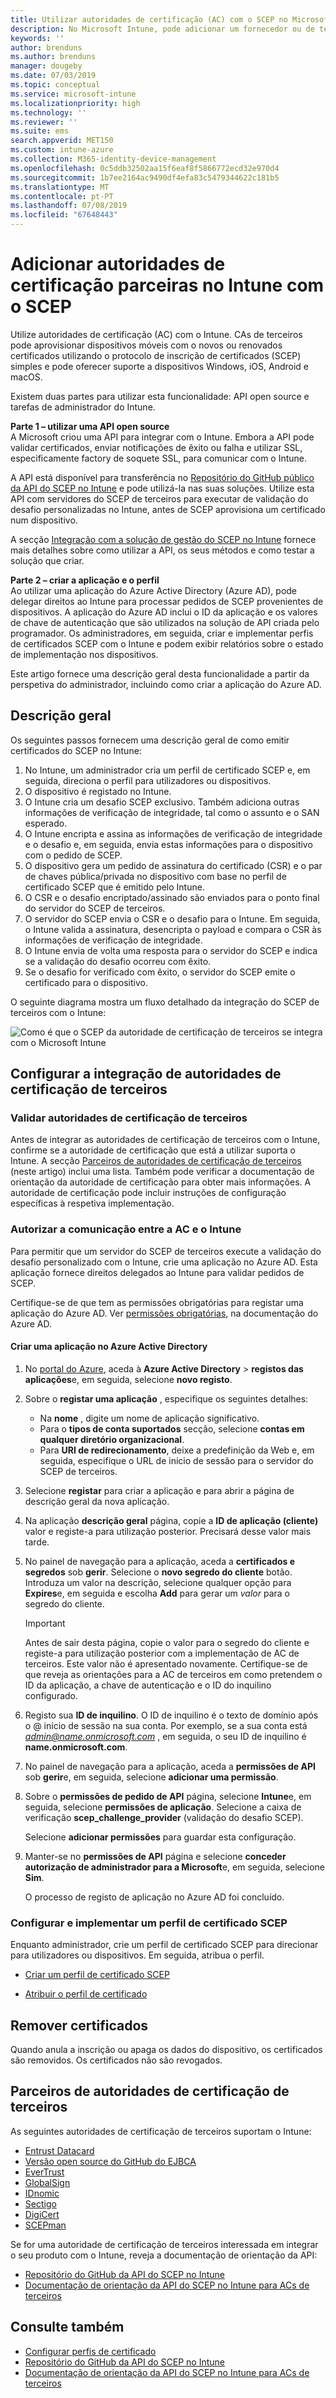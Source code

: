 ```yaml
---
title: Utilizar autoridades de certificação (AC) com o SCEP no Microsoft Intune – Azure | Documentos da Microsoft
description: No Microsoft Intune, pode adicionar um fornecedor ou de terceiros autoridade de certificação (AC) para emitir certificados para dispositivos móveis utilizando o protocolo SCEP. Nesta descrição geral, uma aplicação do Azure Active Directory (Azure AD) fornece permissões ao Microsoft Intune para validar certificados. Em seguida, utilize o ID da aplicação, a chave de autenticação e o ID do inquilino da aplicação do AAD para configurar o servidor do SCEP para emitir certificados.
keywords: ''
author: brenduns
ms.author: brenduns
manager: dougeby
ms.date: 07/03/2019
ms.topic: conceptual
ms.service: microsoft-intune
ms.localizationpriority: high
ms.technology: ''
ms.reviewer: ''
ms.suite: ems
search.appverid: MET150
ms.custom: intune-azure
ms.collection: M365-identity-device-management
ms.openlocfilehash: 0c5ddb32502aa15f6eaf8f5866772ecd32e970d4
ms.sourcegitcommit: 1b7ee2164ac9490df4efa83c5479344622c181b5
ms.translationtype: MT
ms.contentlocale: pt-PT
ms.lasthandoff: 07/08/2019
ms.locfileid: "67648443"
---
```

# <a name="add-partner-certification-authority-in-intune-using-scep"></a>Adicionar autoridades de certificação parceiras no Intune com o SCEP

Utilize autoridades de certificação (AC) com o Intune. CAs de terceiros pode aprovisionar dispositivos móveis com o novos ou renovados certificados utilizando o protocolo de inscrição de certificados (SCEP) simples e pode oferecer suporte a dispositivos Windows, iOS, Android e macOS.

Existem duas partes para utilizar esta funcionalidade: API open source e tarefas de administrador do Intune.

**Parte 1 – utilizar uma API open source**  
A Microsoft criou uma API para integrar com o Intune. Embora a API pode validar certificados, enviar notificações de êxito ou falha e utilizar SSL, especificamente factory de soquete SSL, para comunicar com o Intune.

A API está disponível para transferência no [Repositório do GitHub público da API do SCEP no Intune](http://github.com/Microsoft/Intune-Resource-Access/tree/develop/src/CsrValidation) e pode utilizá-la nas suas soluções. Utilize esta API com servidores do SCEP de terceiros para executar de validação do desafio personalizadas no Intune, antes de SCEP aprovisiona um certificado num dispositivo.

A secção [Integração com a solução de gestão do SCEP no Intune](scep-libraries-apis.md) fornece mais detalhes sobre como utilizar a API, os seus métodos e como testar a solução que criar.

**Parte 2 – criar a aplicação e o perfil**  
Ao utilizar uma aplicação do Azure Active Directory (Azure AD), pode delegar direitos ao Intune para processar pedidos de SCEP provenientes de dispositivos. A aplicação do Azure AD inclui o ID da aplicação e os valores de chave de autenticação que são utilizados na solução de API criada pelo programador. Os administradores, em seguida, criar e implementar perfis de certificados SCEP com o Intune e podem exibir relatórios sobre o estado de implementação nos dispositivos.

Este artigo fornece uma descrição geral desta funcionalidade a partir da perspetiva do administrador, incluindo como criar a aplicação do Azure AD.

## <a name="overview"></a>Descrição geral

Os seguintes passos fornecem uma descrição geral de como emitir certificados do SCEP no Intune:

1. No Intune, um administrador cria um perfil de certificado SCEP e, em seguida, direciona o perfil para utilizadores ou dispositivos.
2. O dispositivo é registado no Intune.
3. O Intune cria um desafio SCEP exclusivo. Também adiciona outras informações de verificação de integridade, tal como o assunto e o SAN esperado.
4. O Intune encripta e assina as informações de verificação de integridade e o desafio e, em seguida, envia estas informações para o dispositivo com o pedido de SCEP.
5. O dispositivo gera um pedido de assinatura do certificado (CSR) e o par de chaves pública/privada no dispositivo com base no perfil de certificado SCEP que é emitido pelo Intune.
6. O CSR e o desafio encriptado/assinado são enviados para o ponto final do servidor do SCEP de terceiros.
7. O servidor do SCEP envia o CSR e o desafio para o Intune. Em seguida, o Intune valida a assinatura, desencripta o payload e compara o CSR às informações de verificação de integridade.
8. O Intune envia de volta uma resposta para o servidor do SCEP e indica se a validação do desafio ocorreu com êxito.  
9. Se o desafio for verificado com êxito, o servidor do SCEP emite o certificado para o dispositivo.

O seguinte diagrama mostra um fluxo detalhado da integração do SCEP de terceiros com o Intune:

![Como é que o SCEP da autoridade de certificação de terceiros se integra com o Microsoft Intune](./media/scep-certificate-vendor-integration.png)

## <a name="set-up-third-party-ca-integration"></a>Configurar a integração de autoridades de certificação de terceiros

### <a name="validate-third-party-certification-authority"></a>Validar autoridades de certificação de terceiros

Antes de integrar as autoridades de certificação de terceiros com o Intune, confirme se a autoridade de certificação que está a utilizar suporta o Intune. A secção [Parceiros de autoridades de certificação de terceiros](#third-party-certification-authority-partners) (neste artigo) inclui uma lista. Também pode verificar a documentação de orientação da autoridade de certificação para obter mais informações. A autoridade de certificação pode incluir instruções de configuração específicas à respetiva implementação.

### <a name="authorize-communication-between-ca-and-intune"></a>Autorizar a comunicação entre a AC e o Intune

Para permitir que um servidor do SCEP de terceiros execute a validação do desafio personalizado com o Intune, crie uma aplicação no Azure AD. Esta aplicação fornece direitos delegados ao Intune para validar pedidos de SCEP.

Certifique-se de que tem as permissões obrigatórias para registar uma aplicação do Azure AD. Ver [permissões obrigatórias](https://docs.microsoft.com/azure/azure-resource-manager/resource-group-create-service-principal-portal#required-permissions), na documentação do Azure AD.

#### <a name="create-an-application-in-azure-active-directory"></a>Criar uma aplicação no Azure Active Directory  

1. No [portal do Azure](https://portal.azure.com), aceda à **Azure Active Directory** > **registos das aplicações**e, em seguida, selecione **novo registo**.  

2. Sobre o **registar uma aplicação** , especifique os seguintes detalhes:  
   - Na **nome** , digite um nome de aplicação significativo.  
   - Para o **tipos de conta suportados** secção, selecione **contas em qualquer diretório organizacional**.  
   - Para **URI de redirecionamento**, deixe a predefinição da Web e, em seguida, especifique o URL de início de sessão para o servidor do SCEP de terceiros.  

3. Selecione **registar** para criar a aplicação e para abrir a página de descrição geral da nova aplicação.  

4. Na aplicação **descrição geral** página, copie a **ID de aplicação (cliente)** valor e registe-a para utilização posterior. Precisará desse valor mais tarde.  

5. No painel de navegação para a aplicação, aceda a **certificados e segredos** sob **gerir**. Selecione o **novo segredo do cliente** botão. Introduza um valor na descrição, selecione qualquer opção para **Expires**e, em seguida e escolha **Add** para gerar um *valor* para o segredo do cliente. 
   > [!IMPORTANT]  
   > Antes de sair desta página, copie o valor para o segredo do cliente e registe-a para utilização posterior com a implementação de AC de terceiros. Este valor não é apresentado novamente. Certifique-se de que reveja as orientações para a AC de terceiros em como pretendem o ID da aplicação, a chave de autenticação e o ID do inquilino configurado.  

6. Registo sua **ID de inquilino**. O ID de inquilino é o texto de domínio após o @ início de sessão na sua conta. Por exemplo, se a sua conta está *admin@name.onmicrosoft.com* , em seguida, o seu ID de inquilino é **name.onmicrosoft.com**.  

7. No painel de navegação para a aplicação, aceda a **permissões de API** sob **gerir**e, em seguida, selecione **adicionar uma permissão**.  

8. Sobre o **permissões de pedido de API** página, selecione **Intune**e, em seguida, selecione **permissões de aplicação**. Selecione a caixa de verificação **scep_challenge_provider** (validação do desafio SCEP).  

   Selecione **adicionar permissões** para guardar esta configuração.  

9. Manter-se no **permissões de API** página e selecione **conceder autorização de administrador para a Microsoft**e, em seguida, selecione **Sim**.  
   
   O processo de registo de aplicação no Azure AD foi concluído.





### <a name="configure-and-deploy-a-scep-certificate-profile"></a>Configurar e implementar um perfil de certificado SCEP
Enquanto administrador, crie um perfil de certificado SCEP para direcionar para utilizadores ou dispositivos. Em seguida, atribua o perfil.

- [Criar um perfil de certificado SCEP](certificates-scep-configure.md#create-a-scep-certificate-profile)

- [Atribuir o perfil de certificado](certificates-scep-configure.md#assign-the-certificate-profile)

## <a name="removing-certificates"></a>Remover certificados

Quando anula a inscrição ou apaga os dados do dispositivo, os certificados são removidos. Os certificados não são revogados.

## <a name="third-party-certification-authority-partners"></a>Parceiros de autoridades de certificação de terceiros
As seguintes autoridades de certificação de terceiros suportam o Intune:

- [Entrust Datacard](https://info.entrustdatacard.com/pki-eval-tool)
- [Versão open source do GitHub do EJBCA](https://github.com/agerbergt/intune-ejbca-connector)
- [EverTrust](https://evertrust.fr/en/products/)
- [GlobalSign](https://downloads.globalsign.com/acton/attachment/2674/f-6903f60b-9111-432d-b283-77823cc65500/1/-/-/-/-/globalsign-aeg-microsoft-intune-integration-guide.pdf)
- [IDnomic](https://www.idnomic.com/)
- [Sectigo](https://sectigo.com/products)
- [DigiCert](https://knowledge.digicert.com/tutorials/microsoft-intune.html)
- [SCEPman](https://azuremarketplace.microsoft.com/marketplace/apps/gluckkanja.scepman)

Se for uma autoridade de certificação de terceiros interessada em integrar o seu produto com o Intune, reveja a documentação de orientação da API:

- [Repositório do GitHub da API do SCEP no Intune](http://github.com/Microsoft/Intune-Resource-Access/tree/develop/src/CsrValidation)
- [Documentação de orientação da API do SCEP no Intune para ACs de terceiros](scep-libraries-apis.md)

## <a name="see-also"></a>Consulte também

- [Configurar perfis de certificado](certificates-scep-configure.md)
- [Repositório do GitHub da API do SCEP no Intune](http://github.com/Microsoft/Intune-Resource-Access/tree/develop/src/CsrValidation)
- [Documentação de orientação da API do SCEP no Intune para ACs de terceiros](scep-libraries-apis.md)
